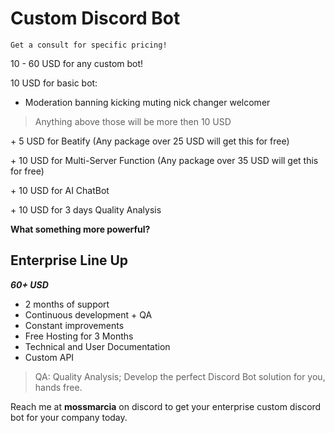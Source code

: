 # Custom Discord Bot

`Get a consult for specific pricing!`

10 - 60 USD for any custom bot! 

10 USD for basic bot:
- Moderation
	banning
	kicking
	muting
	nick changer
	welcomer

> Anything above those will be more then 10 USD

\+ 5 USD for Beatify
(Any package over 25 USD will get this for free)

\+ 10 USD for Multi-Server Function
(Any package over 35 USD will get this for free)

\+ 10 USD for AI ChatBot

\+ 10 USD for 3 days Quality Analysis

**What something more powerful?**
## Enterprise Line Up

***60+ USD***
+ 2 months of support
+ Continuous development + QA
+ Constant improvements
+ Free Hosting for 3 Months
+ Technical and User Documentation
+ Custom API

> QA: Quality Analysis; Develop the perfect Discord Bot solution for you, hands free.

Reach me at **mossmarcia** on discord to get your enterprise custom discord bot for your company today. 